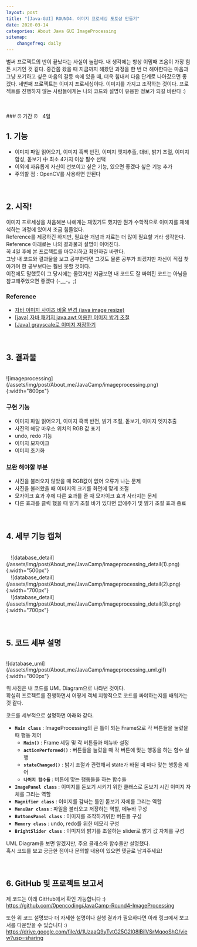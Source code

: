 ```yaml
---
layout: post
title: "[Java-GUI] ROUND4. 이미지 프로세싱 포토샵 만들기"
date: 2020-03-14
categories: About Java GUI ImageProcessing
sitemap:
    changefreq: daily
---
```


벌써 프로젝트의 반이 끝났다는 사실이 놀랍다. 내 생각에는 항상 이맘때 즈음이 가장 힘든 시기인 것 같다. 중간쯤 왔을 때 지금까지 해왔던 과정을 한 번 더 해야한다는 마음과 그냥 포기하고 싶은 마음의 갈등 속에 있을 때, 더욱 힘내서 다음 단계로 나아갔으면 좋겠다. 네번째 프로젝트는 이미지 프로세싱이다. 이미지를 가지고 조작하는 것이다. 프로젝트를 진행하지 않는 사람들에게는 나의 코드와 설명이 유용한 정보가 되길 바란다 :)  
<br/>

<br/>
### ⏰ 기간 ⏰ㅤ4일
<br/>

## 1. 기능
* 이미지 파일 읽어오기, 이미지 흑백 반전, 이미지 엣지추출, 대비, 밝기 조절, 이미지 합성, 돋보기 中 최소 4가지 이상 필수 선택
* 이외에 자유롭게 자신이 선보이고 싶은 기능, 있으면 좋겠다 싶은 기능 추가
* 주의할 점 : OpenCV를 사용하면 안된다
<br/><br/><br/>

## 2. 시작!
이미지 프로세싱을 처음해본 나에게는 재밌기도 했지만 뭔가 수학적으로 이미지를 재해석하는 과정에 있어서 조금 힘들었다.  
Reference를 제공하긴 하지만, 필요한 개념과 자료는 더 많이 필요할 거라 생각한다.  
Reference 아래로는 나의 결과물과 설명이 이어진다.  
꼭 4일 후에 본 프로젝트를 마무리하고 확인하길 바란다.  
그냥 내 코드와 결과물을 보고 공부한다면 그것도 물론 공부가 되겠지만 자신이 직접 찾아가며 한 공부보다는 훨씬 못할 것이다.  
이전에도 말했듯이 그 당시에는 몰랐지만 지금보면 내 코드도 잘 짜여진 코드는 아님을 참고해주었으면 좋겠다 (-﹏-。;)  

### Reference
- [자바 이미지 사이즈 비율 변경 (java image resize)](https://huskdoll.tistory.com/826)
- [[java] 자바 패키지 java.awt 이용한 이미지 밝기 조절](https://m.blog.naver.com/PostView.nhn?blogId=calubimkkk&logNo=220333049614&proxyReferer=https%3A%2F%2Fwww.google.com%2F)
- [[Java] grayscale로 이미지 저장하기](https://blog.leocat.kr/notes/2016/01/12/java-save-to-grayscale)
<br/><br/><br/>

## 3. 결과물
<br/>
![imageprocessing](/assets/img/post/About_me/JavaCamp/imageprocessing.png){:width="800px"}  

### 구현 기능
- 이미지 파일 읽어오기, 이미지 흑백 반전, 밝기 조절, 돋보기, 이미지 엣지추출
- 사진의 해당 마우스 위치의 RGB 값 표기
- undo, redo 기능
- 이미지 모자이크
- 이미지 초기화

### 보완 해야할 부분
- 사진을 불러오지 않았을 때 RGB값이 없어 오류가 나는 문제
- 사진을 불러왔을 때 이미지의 크기를 화면에 맞게 조절
- 모자이크 효과 후에 다른 효과를 줄 때 모자이크 효과 사라지는 문제
- 다른 효과를 클릭 했을 때 밝기 조절 바가 있다면 없애주기 및 밝기 조절 효과 종료
<br/><br/><br/>

## 4. 세부 기능 캡쳐
<br/>
ㅤ![database_detail](/assets/img/post/About_me/JavaCamp/imageprocessing_detail(1).png){:width="500px"}  
<br/>
ㅤ![database_detail](/assets/img/post/About_me/JavaCamp/imageprocessing_detail(2).png){:width="700px"}  
<br/>
ㅤ![database_detail](/assets/img/post/About_me/JavaCamp/imageprocessing_detail(3).png){:width="700px"}
<br/><br/><br/>

## 5. 코드 세부 설명
<br/>
![database_uml](/assets/img/post/About_me/JavaCamp/imageprocessing_uml.gif){:width="800px"}  

위 사진은 내 코드를 UML Diagram으로 나타낸 것이다.  
확실히 프로젝트를 진행하면서 어떻게 객체 지향적으로 코드를 짜야하는지를 배워가는 것 같다.  

코드를 세부적으로 설명하면 아래와 같다.
- **`Main class`** : ImageProcessing의 큰 틀이 되는 Frame으로 각 버튼들을 눌렀을 때 행동 제어
    - **`Main()`** : Frame 세팅 및 각 버튼들과 메뉴바 설정
    - **`actionPerformed()`** : 버튼들을 눌렀을 때 각 버튼에 맞는 행동을 하는 함수 실행
    - **`stateChanged()`** : 밝기 조절과 관련해서 state가 바뀔 때 마다 맞는 행동을 제어
    - **`나머지 함수들`** : 버튼에 맞는 행동들을 하는 함수들
- **`ImagePanel class`** : 이미지를 돋보기 시키기 위한 클래스로 돋보기 시킨 이미지 자체를 그리는 역할
- **`Magnifier class`** : 이미지를 감싸는 틀인 돋보기 자체를 그리는 역할
- **`MenuBar class`** : 파일을 불러오고 저장하는 역할, 메뉴바 구성
- **`ButtonsPanel class`** : 이미지를 조작하기위한 버튼들 구성
- **`Memory class`** : undo, redo를 위한 메모리 구성
- **`BrightSlider class`** : 이미지의 밝기를 조절하는 slider로 밝기 값 자체를 구성

UML Diagram을 보면 알겠지만, 주요 클래스와 함수들만 설명했다.  
혹시 코드를 보고 궁금한 점이나 문의할 내용이 있으면 댓글로 남겨주세요!
<br/><br/><br/>

## 6. GitHub 및 프로젝트 보고서
제 코드는 아래 GitHub에서 확인 가능합니다 :)  
<https://github.com/0pencoding/JavaCamp-Round4-ImageProcessing>

또한 위 코드 설명보다 더 자세한 설명이나 실행 결과가 필요하다면 아래 링크에서 보고서를 다운받을 수 있습니다 :)  
<https://drive.google.com/file/d/1UzaaQ9yTvtG25G2l08lBilVSrMqooShG/view?usp=sharing>
<br/><br/><br/>

<!-- ## [[Round 5] 육목 구현 ➜ ](abc)
{: style="text-align: right;"}
<br/> -->